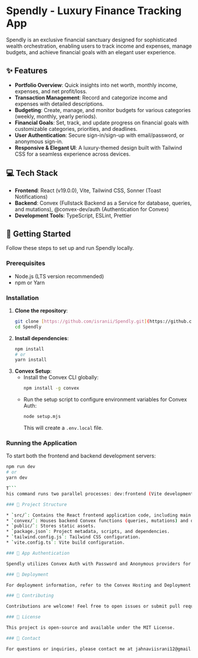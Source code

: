 # Spendly - Luxury Finance Tracking App

Spendly is an exclusive financial sanctuary designed for sophisticated wealth orchestration, enabling users to track income and expenses, manage budgets, and achieve financial goals with an elegant user experience.

## ✨ Features

* **Portfolio Overview**: Quick insights into net worth, monthly income, expenses, and net profit/loss.
* **Transaction Management**: Record and categorize income and expenses with detailed descriptions.
* **Budgeting**: Create, manage, and monitor budgets for various categories (weekly, monthly, yearly periods).
* **Financial Goals**: Set, track, and update progress on financial goals with customizable categories, priorities, and deadlines.
* **User Authentication**: Secure sign-in/sign-up with email/password, or anonymous sign-in.
* **Responsive & Elegant UI**: A luxury-themed design built with Tailwind CSS for a seamless experience across devices.

## 💻 Tech Stack

* **Frontend**: React (v19.0.0), Vite, Tailwind CSS, Sonner (Toast Notifications)
* **Backend**: Convex (Fullstack Backend as a Service for database, queries, and mutations), @convex-dev/auth (Authentication for Convex)
* **Development Tools**: TypeScript, ESLint, Prettier

## 🚀 Getting Started

Follow these steps to set up and run Spendly locally.

### Prerequisites

* Node.js (LTS version recommended)
* npm or Yarn

### Installation

1.  **Clone the repository**:
    ```bash
    git clone [https://github.com/isranii/Spendly.git](https://github.com/isranii/Spendly.git)
    cd Spendly
    ```
2.  **Install dependencies**:
    ```bash
    npm install
    # or
    yarn install
    ```
3.  **Convex Setup**:
    * Install the Convex CLI globally:
        ```bash
        npm install -g convex
        ```
    * Run the setup script to configure environment variables for Convex Auth:
        ```bash
        node setup.mjs
        ```
        This will create a `.env.local` file.

### Running the Application

To start both the frontend and backend development servers:

```bash
npm run dev
# or
yarn dev

T```
his command runs two parallel processes: dev:frontend (Vite development server) and dev:backend (Convex development server).

### 📁 Project Structure

* `src/`: Contains the React frontend application code, including main components (App.tsx, Dashboard.tsx, TransactionForm.tsx, BudgetOverview.tsx, GoalsSection.tsx, StatsCard.tsx, TransactionList.tsx).
* `convex/`: Houses backend Convex functions (queries, mutations) and database schema definitions (auth.ts, budgets.ts, goals.ts, transactions.ts, schema.ts).
* `public/`: Stores static assets.
* `package.json`: Project metadata, scripts, and dependencies.
* `tailwind.config.js`: Tailwind CSS configuration.
* `vite.config.ts`: Vite build configuration.

### 🔐 App Authentication

Spendly utilizes Convex Auth with Password and Anonymous providers for secure user management.

### 🚀 Deployment

For deployment information, refer to the Convex Hosting and Deployment documentation.

### 🤝 Contributing

Contributions are welcome! Feel free to open issues or submit pull requests.

### 📄 License

This project is open-source and available under the MIT License.

### 📧 Contact

For questions or inquiries, please contact me at jahnaviisrani12@gmail.com.
```